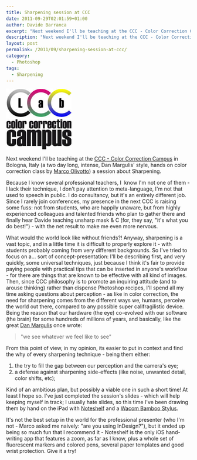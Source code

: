 ```yaml
---
title: Sharpening session at CCC
date: 2011-09-29T02:01:59+01:00
author: Davide Barranca
excerpt: "Next weekend I'll be teaching at the CCC - Color Correction Campus, a two day long, intense, Dan Margulis' style, hands on color correction class, a short session about Sharpening"
description: "Next weekend I'll be teaching at the CCC - Color Correction Campus, a two day long, intense, Dan Margulis' style, hands on color correction class, a short session about Sharpening"
layout: post
permalink: /2011/09/sharpening-session-at-ccc/
category:
  - Photoshop
tags:
  - Sharpening
---
```


![Color Correction Campus](/wp-content/uploads/2011/09/ccc.jpg)

Next weekend I'll be teaching at the [CCC - Color Correction Campus](http://www.colorcorrectioncampus.com "CCC - Color Correction Campus") in Bologna, Italy (a two day long, intense, Dan Margulis' style, hands on color correction class by [Marco Olivotto](http://www.marcoolivotto.com "Marco Olivotto official website")) a session about Sharpening.

Because I know several professional teachers, I  know I'm not one of them - I lack their technique, I don't pay attention to meta-language, I'm not that used to speech in public. I do consultancy, but it's an entirely different job.  Since I rarely join conferences, my presence in the next CCC is raising some fuss: not from students, who are happily unaware, but from highly experienced colleagues and talented friends who plan to gather there and finally hear Davide teaching unsharp mask & C (for, they say, "it's what you do best!") - with the net result to make me even more nervous.

What would the world look like without friends?! Anyway, sharpening is a vast topic, and in a little time it is difficult to properly explore it - with students probably coming from very different backgrounds. So I've tried to focus on a... sort of concept-presentation: I'll be describing first, and very quickly, some universal techniques, just because I think it's fair to provide paying people with practical tips that can be inserted in anyone's workflow - for there are things that are known to be effective with all kind of images. Then, since CCC philosophy is to promote an inquiring attitude (and to arouse thinking) rather than dispense Photoshop recipes, I'll spend all my time asking questions about perception - as like in color correction, the need for sharpening comes from the different ways we, humans, perceive the world out there, compared to any possible super califragilistic device. Being the reason that our hardware (the eye) co-evolved with our software (the brain) for some hundreds of millions of years, and basically, like the great [Dan Margulis](http://www.ledet.com/margulis "Dan Margulis") once wrote:

> "we see whatever we feel like to see"

From this point of view, in my opinion, its easier to put in context and find the why of every sharpening technique - being them either:

1.  the try to fill the gap between our perception and the camera's eye;
2.  a defense against sharpening side-effects (like noise, unwanted detail, color shifts, etc);

Kind of an ambitious plan, but possibly a viable one in such a short time! At least I hope so. I've just completed the session's slides - which will help keeping myself in track; I usually hate slides, so this time I've been drawing them by hand on the iPad with [Noteshelf](http://www.fluidtouch.biz/noteshelf/ "Noteshelf for iPad") and a [Wacom Bamboo Stylus](http://www.wacom.com/en/Products/Bamboo/BambooStylus.aspx "Wacom Bamboo Stylus").

It's not the best setup in the world for the professional presenter (who I'm not - Marco asked me naively: "are you using InDesign?"), but it ended up being so much fun that I recommend it - Noteshelf is the only iOS hand-writing app that features a zoom, as far as I know, plus a whole set of fluorescent markers and colored pens, several paper templates and good wrist protection. Give it a try!
